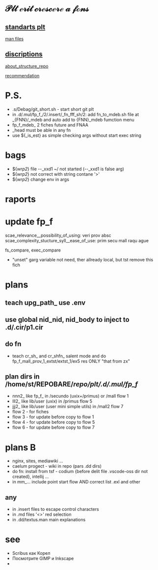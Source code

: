 # $\mathscr{Plt\ erit\ crescere\ a\ fons}$

## [standarts plt](.d/.man/standarts)

[man files](.d/.man/standarts/fn_man_files/tml.man)

## [discriptions](.d/.lego)
    
[about_structure_repo](.d/.lego/about_structure_this_repo.man)

[recommendation](.d/.lego/2_recommendation.man)

# P.S.

- .s/Debag/git_short.sh - start short git plt
- in .d/.mul/fp_f_/2/.insert/_fn_fff_sh/2: add fn_to_mdeb.sh file at _{FNN}/_mdeb and auto add to {FNN}_mdeb fumction menu
- fp_f_mdeb_ 2 fiches future and FNAA      
- _head must be able in any fn
- use ${_is_est} as simple checking args without start exec string

# bags 

- ${_wrp2_} file --_xxd1 ~/ not started (--_xxd1 is false arg)
- ${_wrp2_} not correct with string contane '>'
- ${_wrp2_} change env in args

# raports



# update fp_f

scae_relevance__possibility_of_using: veri prov absc
scae_complexity_stucture_syll__ease_of_use: prim secu mall raqu ague

 fs_compare, exec_compare
 
- "unset" garg variable not need, ther allready local, but tst remove this fich

# plans

## teach upg_path_ use .env 

## use global nid_nid, nid_body to inject to .d/.cir/p1.cir

## do fn

- teach cr_sh_ and cr_shfn_ salent mode and do fp_f_mall_prov_1_extst/extst_1/ex5 res ONLY "that from zx"

## plan dirs in /home/st/REPOBARE/_repo/plt/.d/.mul/fp_f_
- nnn2_ like fp_f_ in /secundo (uxix+/primus) or /mall flow 1
- lll2_ like lib/user (uxix) in /primus flow 5
- jjj2_ like lib/user (user mini simple utils) in /mall2 flow 7
- flow 2 - for fiches
- flow 3 - for update before copy to flow 1
- flow 4 - for update before copy to flow 5
- flow 6 - for update before copy to flow 7

# plans B

- nginx, sites, mediawiki ...
- caelum progect - wiki in repo (pars .dd dirs)
- do fn: install from tsf - codium {before delit file .vscode-oss dir not created}, intellij ...
- in mm_... include point start flow AND correct list .exl and other

## any

- in .insert files to escape control characters
- in .md files '<>' red selection
- in .dd/textus.man main explanations

# see
- Scribus как Корел
- Посмотрите GIMP и Inkscape
- 
